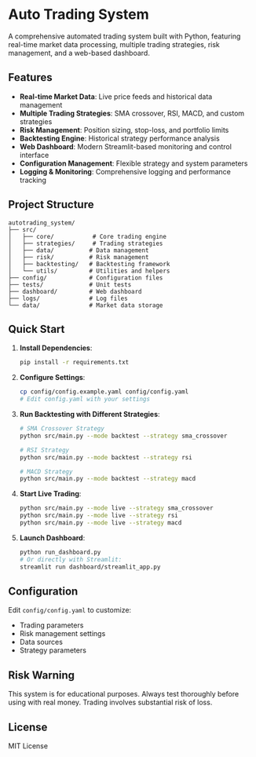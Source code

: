 # Auto Trading System

A comprehensive automated trading system built with Python, featuring real-time market data processing, multiple trading strategies, risk management, and a web-based dashboard.

## Features

- **Real-time Market Data**: Live price feeds and historical data management
- **Multiple Trading Strategies**: SMA crossover, RSI, MACD, and custom strategies
- **Risk Management**: Position sizing, stop-loss, and portfolio limits
- **Backtesting Engine**: Historical strategy performance analysis
- **Web Dashboard**: Modern Streamlit-based monitoring and control interface
- **Configuration Management**: Flexible strategy and system parameters
- **Logging & Monitoring**: Comprehensive logging and performance tracking

## Project Structure

```
autotrading_system/
├── src/
│   ├── core/           # Core trading engine
│   ├── strategies/     # Trading strategies
│   ├── data/          # Data management
│   ├── risk/          # Risk management
│   ├── backtesting/   # Backtesting framework
│   └── utils/         # Utilities and helpers
├── config/            # Configuration files
├── tests/             # Unit tests
├── dashboard/         # Web dashboard
├── logs/              # Log files
└── data/              # Market data storage
```

## Quick Start

1. **Install Dependencies**:
   ```bash
   pip install -r requirements.txt
   ```

2. **Configure Settings**:
   ```bash
   cp config/config.example.yaml config/config.yaml
   # Edit config.yaml with your settings
   ```

3. **Run Backtesting with Different Strategies**:
   ```bash
   # SMA Crossover Strategy
   python src/main.py --mode backtest --strategy sma_crossover
   
   # RSI Strategy
   python src/main.py --mode backtest --strategy rsi
   
   # MACD Strategy
   python src/main.py --mode backtest --strategy macd
   ```

4. **Start Live Trading**:
   ```bash
   python src/main.py --mode live --strategy sma_crossover
   python src/main.py --mode live --strategy rsi
   python src/main.py --mode live --strategy macd
   ```

5. **Launch Dashboard**:
   ```bash
   python run_dashboard.py
   # Or directly with Streamlit:
   streamlit run dashboard/streamlit_app.py
   ```

## Configuration

Edit `config/config.yaml` to customize:
- Trading parameters
- Risk management settings
- Data sources
- Strategy parameters

## Risk Warning

This system is for educational purposes. Always test thoroughly before using with real money. Trading involves substantial risk of loss.

## License

MIT License
